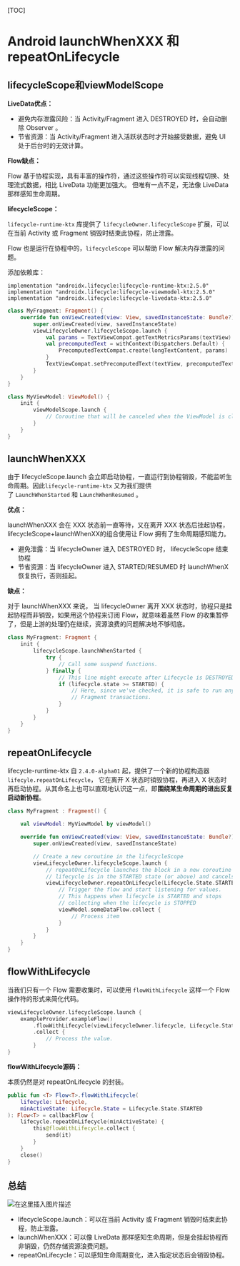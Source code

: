 [TOC]

# Android launchWhenXXX  和 repeatOnLifecycle

## lifecycleScope和viewModelScope

**LiveData优点：**

- 避免内存泄露风险：当 Activity/Fragment 进入 DESTROYED 时，会自动删除 Observer 。
- 节省资源：当 Activity/Fragment 进入活跃状态时才开始接受数据，避免 UI 处于后台时的无效计算。 

**Flow缺点：**

Flow 基于协程实现，具有丰富的操作符，通过这些操作符可以实现线程切换、处理流式数据，相比 LiveData 功能更加强大。 但唯有一点不足，无法像 LiveData 那样感知生命周期。 

**lifecycleScope：**

`lifecycle-runtime-ktx` 库提供了 `lifecycleOwner.lifecycleScope` 扩展，可以在当前 Activity 或 Fragment 销毁时结束此协程，防止泄露。

Flow 也是运行在协程中的，`lifecycleScope` 可以帮助 Flow 解决内存泄露的问题。

添加依赖库：

```
implementation "androidx.lifecycle:lifecycle-runtime-ktx:2.5.0"
implementation "androidx.lifecycle:lifecycle-viewmodel-ktx:2.5.0"
implementation "androidx.lifecycle:lifecycle-livedata-ktx:2.5.0"
```

```kotlin
class MyFragment: Fragment() {
    override fun onViewCreated(view: View, savedInstanceState: Bundle?) {
        super.onViewCreated(view, savedInstanceState)
        viewLifecycleOwner.lifecycleScope.launch {
            val params = TextViewCompat.getTextMetricsParams(textView)
            val precomputedText = withContext(Dispatchers.Default) {
                PrecomputedTextCompat.create(longTextContent, params)
            }
            TextViewCompat.setPrecomputedText(textView, precomputedText)
        }
    }
}
```

```kotlin
class MyViewModel: ViewModel() {
    init {
        viewModelScope.launch {
            // Coroutine that will be canceled when the ViewModel is cleared.
        }
    }
}
```

 

## launchWhenXXX

由于 lifecycleScope.launch 会立即启动协程，一直运行到协程销毁，不能监听生命周期。因此`lifecycle-runtime-ktx` 又为我们提供了 `LaunchWhenStarted` 和 `LaunchWhenResumed` 。

**优点：**

launchWhenXXX 会在 XXX 状态前一直等待，又在离开 XXX 状态后挂起协程，lifecycleScope+launchWhenXX的组合使用让 Flow 拥有了生命周期感知能力。

- 避免泄露：当 lifecycleOwner 进入 DESTROYED 时， lifecycleScope 结束协程
- 节省资源：当 lifecycleOwner 进入 STARTED/RESUMED 时 launchWhenX 恢复执行，否则挂起。

**缺点：**

对于 launchWhenXXX 来说， 当 lifecycleOwner 离开 XXX 状态时，协程只是挂起协程而非销毁，如果用这个协程来订阅 Flow，就意味着虽然 Flow 的收集暂停了，但是上游的处理仍在继续，资源浪费的问题解决地不够彻底。 

```kotlin
class MyFragment: Fragment {
    init {
        lifecycleScope.launchWhenStarted {
            try {
                // Call some suspend functions.
            } finally {
                // This line might execute after Lifecycle is DESTROYED.
                if (lifecycle.state >= STARTED) {
                    // Here, since we've checked, it is safe to run any
                    // Fragment transactions.
                }
            }
        }
    }
}
```



## repeatOnLifecycle

lifecycle-runtime-ktx 自 `2.4.0-alpha01` 起，提供了一个新的协程构造器 `lifecyle.repeatOnLifecycle`， 它在离开 X 状态时销毁协程，再进入 X 状态时再启动协程。从其命名上也可以直观地认识这一点，即**围绕某生命周期的进出反复启动新协程**。

```kotlin
class MyFragment : Fragment() {

    val viewModel: MyViewModel by viewModel()

    override fun onViewCreated(view: View, savedInstanceState: Bundle?) {
        super.onViewCreated(view, savedInstanceState)

        // Create a new coroutine in the lifecycleScope
        viewLifecycleOwner.lifecycleScope.launch {
            // repeatOnLifecycle launches the block in a new coroutine every time the
            // lifecycle is in the STARTED state (or above) and cancels it when it's STOPPED.
            viewLifecycleOwner.repeatOnLifecycle(Lifecycle.State.STARTED) {
                // Trigger the flow and start listening for values.
                // This happens when lifecycle is STARTED and stops
                // collecting when the lifecycle is STOPPED
                viewModel.someDataFlow.collect {
                    // Process item
                }
            }
        }
    }
}
```



## flowWithLifecycle

当我们只有一个 Flow 需要收集时，可以使用 `flowWithLifecycle` 这样一个 Flow 操作符的形式来简化代码。

```kotlin
viewLifecycleOwner.lifecycleScope.launch {
    exampleProvider.exampleFlow()
        .flowWithLifecycle(viewLifecycleOwner.lifecycle, Lifecycle.State.STARTED)
        .collect {
            // Process the value.
        }
}
```

**flowWithLifecycle源码：**

本质仍然是对 repeatOnLifecycle 的封装。

```kotlin
public fun <T> Flow<T>.flowWithLifecycle(
    lifecycle: Lifecycle,
    minActiveState: Lifecycle.State = Lifecycle.State.STARTED
): Flow<T> = callbackFlow {
    lifecycle.repeatOnLifecycle(minActiveState) {
        this@flowWithLifecycle.collect {
            send(it)
        }
    }
    close()
}
```



## 总结

![在这里插入图片描述](https://img-blog.csdnimg.cn/bd062793396d4abe9e9f8bdfd5d76dd4.png)





- lifecycleScope.launch：可以在当前 Activity 或 Fragment 销毁时结束此协程，防止泄露。
- launchWhenXXX：可以像 LiveData  那样感知生命周期，但是会挂起协程而非销毁，仍然存储资源浪费问题。
- repeatOnLifecycle：可以感知生命周期变化，进入指定状态后会销毁协程。


